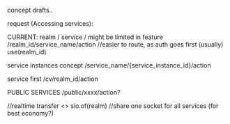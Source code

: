 concept drafts..

request (Accessing services):


CURRENT: realm / service / might be limited in feature
/realm_id/service_name/action
//easier to route, as auth goes first (usually)
use(realm_id)

service instances concept
/service_name/{service_instance_id}/action

service first
/cv/realm_id/action



PUBLIC SERVICES
/public/xxxx/action?

//realtime transfer <>
sio.of(realm) //share one socket for all services (for best economy?)